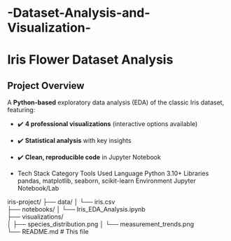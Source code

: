 # -Dataset-Analysis-and-Visualization-
#  Iris Flower Dataset Analysis



##  Project Overview
A **Python-based** exploratory data analysis (EDA) of the classic Iris dataset, featuring:
- ✔️ **4 professional visualizations** (interactive options available)
- ✔️ **Statistical analysis** with key insights
- ✔️ **Clean, reproducible code** in Jupyter Notebook

- Tech Stack
Category	Tools Used
Language	Python 3.10+
Libraries	pandas, matplotlib, seaborn, scikit-learn
Environment	Jupyter Notebook/Lab

iris-project/
├── data/
│   └── iris.csv                 
├── notebooks/
│   └── Iris_EDA_Analysis.ipynb  
├── visualizations/              
│   ├── species_distribution.png
│   └── measurement_trends.png   
└── README.md                    # This file
